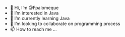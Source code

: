 - 👋 Hi, I’m @Fpalomeque
- 👀 I’m interested in Java
- 🌱 I’m currently learning Java
- 💞️ I’m looking to collaborate on programming process 
- 📫 How to reach me ...

<!---
Fpalomeque/Fpalomeque is a ✨ special ✨ repository because its `README.md` (this file) appears on your GitHub profile.
You can click the Preview link to take a look at your changes.
--->

